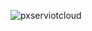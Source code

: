 ![pxserviotcloud](https://cdn.discordapp.com/attachments/1017775312496504912/1078042870570827806/banner.png)
